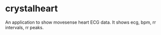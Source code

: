 # crystalheart
An application to show movesense heart ECG data. It shows ecg, bpm, rr intervals, rr peaks.

